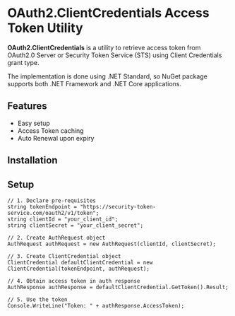 # OAuth2.ClientCredentials Access Token Utility

**OAuth2.ClientCredentials** is a utility to retrieve access token from OAuth2.0 Server or Security Token Service (STS) using Client Credentials grant type.

The implementation is done using .NET Standard, so NuGet package supports both .NET Framework and .NET Core applications.

## Features
- Easy setup
- Access Token caching
- Auto Renewal upon expiry

## Installation


## Setup

```
// 1. Declare pre-requisites
string tokenEndpoint = "https://security-token-service.com/oauth2/v1/token";
string clientId = "your_client_id";
string clientSecret = "your_client_secret";

// 2. Create AuthRequest object
AuthRequest authRequest = new AuthRequest(clientId, clientSecret);

// 3. Create ClientCredential object
ClientCredential defaultClientCredential = new ClientCredential(tokenEndpoint, authRequest);

// 4. Obtain access token in auth response 
AuthResponse authResponse = defaultClientCredential.GetToken().Result;

// 5. Use the token
Console.WriteLine("Token: " + authResponse.AccessToken);
```